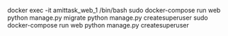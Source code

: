 docker exec -it amittask_web_1 /bin/bash
sudo docker-compose run web python manage.py migrate
python manage.py createsuperuser
sudo docker-compose run web python manage.py createsuperuser

